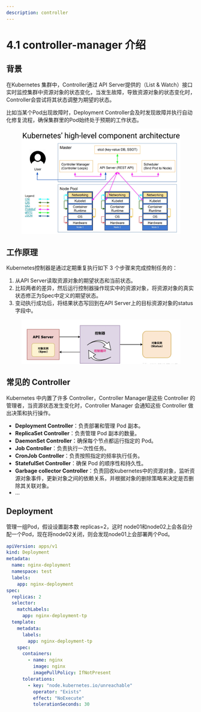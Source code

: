 ```yaml
---
description: controller
---
```


# 4.1 controller-manager 介绍

## 背景

在Kubernetes 集群中，Controller通过 API Server提供的（List & Watch）接口实时监控集群中资源对象的状态变化，当发生故障，导致资源对象的状态变化时，Controller会尝试将其状态调整为期望的状态。

比如当某个Pod出现故障时，Deployment Controller会及时发现故障并执行自动化修复流程，确保集群里的Pod始终处于预期的工作状态。

<figure><img src="../../.gitbook/assets/image (6).png" alt=""><figcaption></figcaption></figure>

## 工作原理

Kubernetes控制器是通过定期重复执行如下 3 个步骤来完成控制任务的：

1. 从API Server读取资源对象的期望状态和当前状态。
2. 比较两者的差异，然后运行控制器操作现实中的资源对象，将资源对象的真实状态修正为Spec中定义的期望状态。
3. 变动执行成功后，将结果状态写回到在API Server上的目标资源对象的status字段中。

<figure><img src="../../.gitbook/assets/截屏2024-06-30 18.27.13.png" alt=""><figcaption></figcaption></figure>

## **常见的 Controller**

Kubernetes 中内置了许多 Controller，Controller Manager是这些 Controller 的管理者，当资源状态发生变化时，Controller Manager 会通知这些 Controller 做出决策和执行操作。

* **Deployment Controller**：负责部署和管理 Pod 副本。
* **ReplicaSet Controller**：负责管理 Pod 副本的数量。
* **DaemonSet Controller**：确保每个节点都运行指定的 Pod。
* **Job Controller**：负责执行一次性任务。
* **CronJob Controller**：负责按照指定的频率执行任务。
* **StatefulSet Controller**：确保 Pod 的顺序性和持久性。
* **Garbage collector Controller**：负责回收kubernetes中的资源对象，监听资源对象事件，更新对象之间的依赖关系，并根据对象的删除策略来决定是否删除其关联对象。
* ...

## Deployment

管理一组Pod，假设设置副本数 replicas=2，这时 node01和node02上会各自分配一个Pod，现在将node02关闭，则会发现node01上会部署两个Pod。

```yaml
apiVersion: apps/v1
kind: Deployment
metadata:
  name: nginx-deployment
  namespace: test
  labels:
    app: nginx-deployment
spec:
  replicas: 2
  selector:
    matchLabels:
      app: nginx-deployment-tp
  template:
    metadata:
      labels:
        app: nginx-deployment-tp
    spec:
      containers:
        - name: nginx
          image: nginx
          imagePullPolicy: IfNotPresent
      tolerations:
        - key: "node.kubernetes.io/unreachable"
          operator: "Exists"
          effect: "NoExecute"
          tolerationSeconds: 30

```
